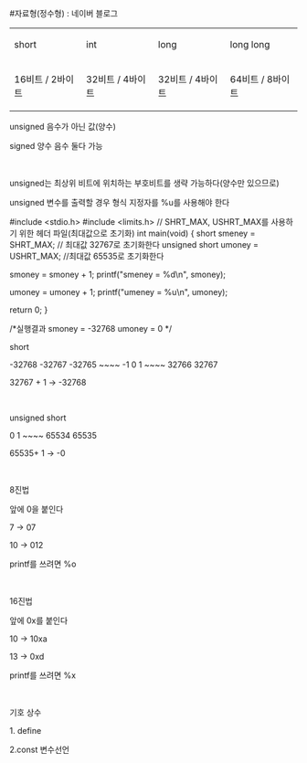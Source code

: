 #자료형(정수형) : 네이버 블로그
<div class="wrap_rabbit pcol2 _param(1) _postViewArea221492424773" id="post-view221492424773">
<!-- Rabbit HTML --><div class="se-viewer se-theme-default" lang="ko-KR">
<!-- SE_DOC_HEADER_END -->
<div class="se-main-container">
<div class="se-component se-table se-l-default" id="SE-a70346b4-7ebf-4664-ba94-f1547a7ebec6">
<div class="se-component-content">
<div class="se-section se-section-table se-l-default se-section-align-" style="width: 100%;">
<div class="se-table-container">
<table class="se-table-content" style="">
<tbody><tr class="se-tr"><td class="se-cell" colspan="1" rowspan="1" style="width: 25.0%; height: 43.0px;  "><div class="se-module se-module-text"><p class="se-text-paragraph se-text-paragraph-align-" id="SE-12a52978-eb7c-4c62-86dc-2a353b1764b3" style=""><span class="se-fs- se-ff-" id="SE-61ea9448-01b1-44b0-9c3c-2400a4840c80" style="">short</span></p></div></td><td class="se-cell" colspan="1" rowspan="1" style="width: 25.0%; height: 43.0px;  "><div class="se-module se-module-text"><p class="se-text-paragraph se-text-paragraph-align-" id="SE-758f9794-179b-4712-a7b2-a9ab801b3a37" style=""><span class="se-fs- se-ff-" id="SE-bc469a2c-1b96-49ea-ac4b-a128975b2d49" style="">int</span></p></div></td><td class="se-cell" colspan="1" rowspan="1" style="width: 25.0%; height: 43.0px;  "><div class="se-module se-module-text"><p class="se-text-paragraph se-text-paragraph-align-" id="SE-4cbbfac6-6a01-4088-83f7-cbcc7dcebcc7" style=""><span class="se-fs- se-ff-" id="SE-708fca4c-74a9-42b0-bdf9-bea4b63c2f3f" style="">long</span></p></div></td><td class="se-cell" colspan="1" rowspan="1" style="width: 25.0%; height: 43.0px;  "><div class="se-module se-module-text"><p class="se-text-paragraph se-text-paragraph-align-" id="SE-bbb8737c-cecc-44f8-88ca-0913db8a4476" style=""><span class="se-fs- se-ff-" id="SE-c750a8d2-9251-4f16-973f-0eaffbf2ace6" style="">long long</span></p></div></td></tr><tr class="se-tr"><td class="se-cell" colspan="1" rowspan="1" style="width: 25.0%; height: 43.0px;  "><div class="se-module se-module-text"><p class="se-text-paragraph se-text-paragraph-align-" id="SE-1242558b-dde7-4413-95e5-9c2faa7756f0" style=""><span class="se-fs- se-ff-" id="SE-5212cf1d-35d8-4548-aeac-5112868abb10" style="">16비트 / 2바이트</span></p></div></td><td class="se-cell" colspan="1" rowspan="1" style="width: 25.0%; height: 43.0px;  "><div class="se-module se-module-text"><p class="se-text-paragraph se-text-paragraph-align-" id="SE-09c08f21-caee-4d84-9e5a-8104b1ce51c8" style=""><span class="se-fs- se-ff-" id="SE-06366973-2544-487f-9655-94dd69517c2b" style="">32비트 / 4바이트</span></p></div></td><td class="se-cell" colspan="1" rowspan="1" style="width: 25.0%; height: 43.0px;  "><div class="se-module se-module-text"><p class="se-text-paragraph se-text-paragraph-align-" id="SE-32e3228a-9cb9-4e88-a1b9-ab37a10ede48" style=""><span class="se-fs- se-ff-" id="SE-1d0fd1dc-f9a9-4360-8bf3-e0abe0284092" style="">32비트 / 4바이트</span></p></div></td><td class="se-cell" colspan="1" rowspan="1" style="width: 25.0%; height: 43.0px;  "><div class="se-module se-module-text"><p class="se-text-paragraph se-text-paragraph-align-" id="SE-2728202f-24a7-4f62-8ee7-2ef115363363" style=""><span class="se-fs- se-ff-" id="SE-d4e98a8e-367a-45e6-bea1-3b7108254ada" style="">64비트 / 8바이트</span></p></div></td></tr></tbody>
</table>
</div>
</div>
</div>
<script class="__se_module_data" data-module='{"type":"v2_table", "id" : "SE-a70346b4-7ebf-4664-ba94-f1547a7ebec6", "data": { "columnCount" : "4" }}' type="text/data"></script>
</div> <div class="se-component se-text se-l-default" id="SE-80b96ade-ca1c-4b41-ac4c-2911d192636f">
<div class="se-component-content">
<div class="se-section se-section-text se-l-default">
<div class="se-module se-module-text"><!-- SE-TEXT { --><p class="se-text-paragraph se-text-paragraph-align-" id="SE-04319dc9-1187-4b98-84c9-cb9238a5faf5" style=""><span class="se-fs- se-ff-" id="SE-e06d6611-5267-4473-b3e0-4b4c52a553cc" style="">unsigned 음수가 아닌 값(양수)</span></p><!-- } SE-TEXT --><!-- SE-TEXT { --><p class="se-text-paragraph se-text-paragraph-align-" id="SE-67e7d619-9f86-43c8-a512-ad608fcc835d" style=""><span class="se-fs- se-ff-" id="SE-76a5e58a-c446-46a5-b6fd-a2156c90620f" style="">signed 양수 음수 둘다 가능</span></p><!-- } SE-TEXT --><!-- SE-TEXT { --><p class="se-text-paragraph se-text-paragraph-align-" id="SE-8915eeef-c694-4119-a807-fcf05c7df734" style=""><span class="se-fs- se-ff-" id="SE-ecc5fb41-e43f-423a-8ac9-387f1166b4e2" style="">​</span></p><!-- } SE-TEXT --><!-- SE-TEXT { --><p class="se-text-paragraph se-text-paragraph-align-" id="SE-2dc68685-e9e9-4ed2-a67f-ee39fddf9dd5" style=""><span class="se-fs- se-ff-" id="SE-b088b597-2e8c-4171-bb85-a3056c818725" style="">unsigned는 최상위 비트에 위치하는 부호비트를 생략 가능하다(양수만 있으므로)</span></p><!-- } SE-TEXT --><!-- SE-TEXT { --><p class="se-text-paragraph se-text-paragraph-align-" id="SE-a0ebe547-9c8b-4a01-9e8c-58b8ceeca2ff" style=""><span class="se-fs- se-ff-" id="SE-f384fe4b-53f3-4c2b-83d5-0375222c2466" style="">unsigned 변수를 출력할 경우 형식 지정자를 %u를 사용해야 한다</span></p><!-- } SE-TEXT --></div>
</div>
</div>
</div> <div class="se-component se-code se-l-default" id="SE-c51bc8cc-e921-4e7e-94d3-5252d29418c3">
<div class="se-component-content">
<div class="se-section se-section-code se-l-default">
<div class="se-module se-module-code se-fs-fs13">
<div class="se-code-source">
<div class="__se_code_view language-javascript">#include &lt;stdio.h&gt;
#include &lt;limits.h&gt; // SHRT_MAX, USHRT_MAX를 사용하기 위한 헤더 파일(최대값으로 초기화)
int main(void)
{
short smeney = SHRT_MAX;  // 최대값 32767로 초기화한다
unsigned short umoney = USHRT_MAX;  //최대값 65535로 초기화한다

smoney = smoney + 1;
printf("smeney = %d\n", smoney);

umoney = umoney + 1;
printf("umeney = %u\n", umoney);

return 0;
}

/*실행결과
smoney = -32768
umoney = 0
*/

</div>
</div>
</div>
</div>
</div>
<script class="__se_module_data" data-module='{"type":"v2_code", "id" : "SE-c51bc8cc-e921-4e7e-94d3-5252d29418c3"}' type="text/data"></script>
</div> <div class="se-component se-text se-l-default" id="SE-378e41df-1be1-4bbd-bccf-de7470152158">
<div class="se-component-content">
<div class="se-section se-section-text se-l-default">
<div class="se-module se-module-text"><!-- SE-TEXT { --><p class="se-text-paragraph se-text-paragraph-align-" id="SE-700df7d6-0b1b-49da-a3bb-aef08d8caf6e" style=""><span class="se-fs- se-ff-" id="SE-d506ef2d-80ac-49c1-853d-16139ef3ac3c" style="">short </span></p><!-- } SE-TEXT --><!-- SE-TEXT { --><p class="se-text-paragraph se-text-paragraph-align-" id="SE-f66b3a4c-0204-4989-9144-f7d988d29d2c" style=""><span class="se-fs- se-ff-" id="SE-b0512c19-b983-479e-8541-ec771c7923b0" style="">-32768 -32767 -32765 ~~~~ -1 0 1 ~~~~ 32766 32767</span></p><!-- } SE-TEXT --><!-- SE-TEXT { --><p class="se-text-paragraph se-text-paragraph-align-" id="SE-12cfeae9-44e0-4de0-a804-1714c518fcb4" style=""><span class="se-fs- se-ff-" id="SE-997d0c5a-5f93-4185-bd0f-2ba9c541893c" style="">32767 + 1 → -32768</span></p><!-- } SE-TEXT --><!-- SE-TEXT { --><p class="se-text-paragraph se-text-paragraph-align-" id="SE-30bde08e-c3da-492a-ab16-b87b1a395b0b" style=""><span class="se-fs- se-ff-" id="SE-5e91da41-cd01-42cd-a2dd-1bea0231ca20" style="">​</span></p><!-- } SE-TEXT --><!-- SE-TEXT { --><p class="se-text-paragraph se-text-paragraph-align-" id="SE-c90ad72d-82ff-454d-a3e3-4807158e8d40" style=""><span class="se-fs- se-ff-" id="SE-7f4406c2-7b35-45d8-bd35-ef13b33b9c95" style="">unsigned short</span></p><!-- } SE-TEXT --><!-- SE-TEXT { --><p class="se-text-paragraph se-text-paragraph-align-" id="SE-86f212fc-bbf7-44ea-bcfa-936113134094" style=""><span class="se-fs- se-ff-" id="SE-89390796-c228-4817-bc6f-2aff32db34de" style="">0 1 ~~~~ 65534 65535</span></p><!-- } SE-TEXT --><!-- SE-TEXT { --><p class="se-text-paragraph se-text-paragraph-align-" id="SE-41ebc7cc-f158-41fe-a485-7879f5a93f7d" style=""><span class="se-fs- se-ff-" id="SE-d651b79b-0e81-48b8-85e9-7b44b4829858" style="">65535+ 1 → -0</span></p><!-- } SE-TEXT --><!-- SE-TEXT { --><p class="se-text-paragraph se-text-paragraph-align-" id="SE-5b667bbc-0b1e-4eda-a905-e1ee2fff6134" style=""><span class="se-fs- se-ff-" id="SE-6c6f832d-fae8-494f-bae7-77b727d7eb80" style="">​</span></p><!-- } SE-TEXT --><!-- SE-TEXT { --><p class="se-text-paragraph se-text-paragraph-align-" id="SE-4ac02f4e-eb83-4578-af5c-0b8e5585aa12" style=""><span class="se-fs- se-ff-" id="SE-1282d8fd-8579-426b-aa93-ee6b56ef2450" style="">8진법</span></p><!-- } SE-TEXT --><!-- SE-TEXT { --><p class="se-text-paragraph se-text-paragraph-align-" id="SE-c52177d1-0204-4351-9bc8-7a25acfde1ea" style=""><span class="se-fs- se-ff-" id="SE-ecd0ee70-238e-4d3c-b237-adc90db5b01e" style="">앞에 0을 붙인다</span></p><!-- } SE-TEXT --><!-- SE-TEXT { --><p class="se-text-paragraph se-text-paragraph-align-" id="SE-ebc5c212-91e8-4d77-a138-2019cb30dcde" style=""><span class="se-fs- se-ff-" id="SE-fd5ecf91-d3a7-49c4-a642-5ee66ea0b0ca" style="">7 → 07</span></p><!-- } SE-TEXT --><!-- SE-TEXT { --><p class="se-text-paragraph se-text-paragraph-align-" id="SE-1cb863b4-87b3-4f26-b5f8-021b233c562e" style=""><span class="se-fs- se-ff-" id="SE-64a233f6-e03f-4006-b3cf-6a7a815e04fa" style="">10 → 012</span></p><!-- } SE-TEXT --><!-- SE-TEXT { --><p class="se-text-paragraph se-text-paragraph-align-" id="SE-d73ccea6-beca-48bf-9806-b2d8f88cda3f" style=""><span class="se-fs- se-ff-" id="SE-6c0fc7d5-3be5-4811-a477-cb9e83070804" style="">printf를 쓰려면 %o</span></p><!-- } SE-TEXT --><!-- SE-TEXT { --><p class="se-text-paragraph se-text-paragraph-align-" id="SE-ad93a071-76e0-4486-9192-25cf291a8d5e" style=""><span class="se-fs- se-ff-" id="SE-0ad19d11-9f98-46b6-9d3f-bc367d5c9aab" style="">​</span></p><!-- } SE-TEXT --><!-- SE-TEXT { --><p class="se-text-paragraph se-text-paragraph-align-" id="SE-04c5f718-40b6-48b9-ab1e-1873b3e83f20" style=""><span class="se-fs- se-ff-" id="SE-6386f3f7-3071-4744-b704-41f22bfb2115" style="">16진법</span></p><!-- } SE-TEXT --><!-- SE-TEXT { --><p class="se-text-paragraph se-text-paragraph-align-" id="SE-5140c764-7b98-4a3d-b637-daa48e64195c" style=""><span class="se-fs- se-ff-" id="SE-cbadbafd-03fe-4c30-87d8-c6e1d2e53f98" style="">앞에 0x를 붙인다</span></p><!-- } SE-TEXT --><!-- SE-TEXT { --><p class="se-text-paragraph se-text-paragraph-align-" id="SE-489b916b-54dc-41ad-a13a-653611691466" style=""><span class="se-fs- se-ff-" id="SE-294d758c-190e-471c-9326-4bfed2a98497" style="">10 → 10xa</span></p><!-- } SE-TEXT --><!-- SE-TEXT { --><p class="se-text-paragraph se-text-paragraph-align-" id="SE-c43972f4-2689-44dd-9e4f-6e49289963c0" style=""><span class="se-fs- se-ff-" id="SE-ea9e8ff2-d9a4-4ebb-8ab9-da0907ecfbdb" style="">13 → 0xd</span></p><!-- } SE-TEXT --><!-- SE-TEXT { --><p class="se-text-paragraph se-text-paragraph-align-" id="SE-6e5e3fdf-c4d4-44ec-bfc0-56395af5373e" style=""><span class="se-fs- se-ff-" id="SE-45720565-1313-4db4-8979-54fa47a57672" style="">printf를 쓰려면 %x</span></p><!-- } SE-TEXT --><!-- SE-TEXT { --><p class="se-text-paragraph se-text-paragraph-align-" id="SE-9dd386a8-216a-44f6-bbb7-98eecd85c8d7" style=""><span class="se-fs- se-ff-" id="SE-08ba7333-f520-4d1c-961c-98eb42bcc9fd" style="">​</span></p><!-- } SE-TEXT --><!-- SE-TEXT { --><p class="se-text-paragraph se-text-paragraph-align-" id="SE-52f17384-a7e0-441b-ab19-26720815e85f" style=""><span class="se-fs- se-ff-" id="SE-d98951f4-3c64-4fdc-85c5-70ec176ef605" style="">기호 상수</span></p><!-- } SE-TEXT --><!-- SE-TEXT { --><p class="se-text-paragraph se-text-paragraph-align-" id="SE-128ebb83-e1c8-4f37-ab17-56653f2c7755" style=""><span class="se-fs- se-ff-" id="SE-16598e90-5818-442d-958c-a4b428c6f317" style="">1. define</span></p><!-- } SE-TEXT --><!-- SE-TEXT { --><p class="se-text-paragraph se-text-paragraph-align-" id="SE-0e7e58d5-9eec-487c-b703-a18af488d511" style=""><span class="se-fs- se-ff-" id="SE-c75166ae-8555-45e0-9f1b-3d939cfc8fa9" style="">2.const 변수선언</span></p><!-- } SE-TEXT --><!-- SE-TEXT { --><p class="se-text-paragraph se-text-paragraph-align-" id="SE-0558d504-f563-4145-b15f-039b590edae0" style=""><span class="se-fs- se-ff-" id="SE-0aad66dd-218d-4862-9ae6-024e82ef77e5" style="">​</span></p><!-- } SE-TEXT --><!-- SE-TEXT { --><p class="se-text-paragraph se-text-paragraph-align-" id="SE-b650d379-10bf-4945-9977-2a9e02c146c2" style=""><span class="se-fs- se-ff-" id="SE-8f75b64c-94d9-4ae2-97f7-68b7dbb6c837" style="">​</span></p><!-- } SE-TEXT --><!-- SE-TEXT { --><p class="se-text-paragraph se-text-paragraph-align-" id="SE-98ae0a4d-bb40-4894-b452-d7e7c5eaa915" style=""><span class="se-fs- se-ff-" id="SE-ce8ce50f-9fae-4bf1-a4de-e016a49724b0" style="">​</span></p><!-- } SE-TEXT --><!-- SE-TEXT { --><p class="se-text-paragraph se-text-paragraph-align-" id="SE-458aac03-2032-4c31-9e98-968a1e2ffba1" style=""><span class="se-fs- se-ff-" id="SE-7d4862dd-b1eb-4c33-a0bf-b364d0cae12d" style="">​</span></p><!-- } SE-TEXT --><!-- SE-TEXT { --><p class="se-text-paragraph se-text-paragraph-align-" id="SE-0e64b275-20f5-428d-a926-3e175883c4e3" style=""><span class="se-fs- se-ff-" id="SE-dcef226c-ac80-4cf9-848c-64257d1e961e" style="">​</span></p><!-- } SE-TEXT --><!-- SE-TEXT { --><p class="se-text-paragraph se-text-paragraph-align-" id="SE-619caed8-4b26-4fe2-8ea4-f0e5a0bcb33d" style=""><span class="se-fs- se-ff-" id="SE-f6d1ce61-7406-4327-af76-95f65f448851" style="">​</span></p><!-- } SE-TEXT --><!-- SE-TEXT { --><p class="se-text-paragraph se-text-paragraph-align-" id="SE-801f3e8d-6c35-4b8d-9fa8-ecf515bcf937" style=""><span class="se-fs- se-ff-" id="SE-baa14db7-18f4-4e65-bcb4-f015653b0cdc" style="">​</span></p><!-- } SE-TEXT --></div>
</div>
</div>
</div> </div>
</div>
</div>